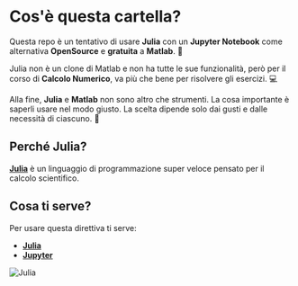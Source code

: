 # Cos'è questa cartella?

Questa repo è un tentativo di usare **Julia** con un **Jupyter Notebook** come alternativa **OpenSource** e **gratuita** a **Matlab**. 🚀

Julia non è un clone di Matlab e non ha tutte le sue funzionalità, però per il corso di **Calcolo Numerico**, va più che bene per risolvere gli esercizi. 💻

Alla fine, **Julia** e **Matlab** non sono altro che strumenti. La cosa importante è saperli usare nel modo giusto. La scelta dipende solo dai gusti e dalle necessità di ciascuno. 🎯

## Perché Julia?

[**Julia**](https://julialang.org/) è un linguaggio di programmazione super veloce pensato per il calcolo scientifico.
## Cosa ti serve?

Per usare questa direttiva ti serve:
- [**Julia**](https://julialang.org/)
- [**Jupyter**](https://jupyter.org/)

![Julia](https://img.shields.io/badge/-Julia-9558B2?style=for-the-badge&logo=julia&logoColor=white)
